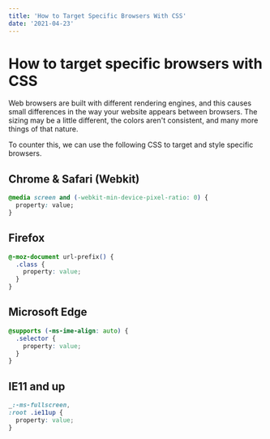 ```yaml
---
title: 'How to Target Specific Browsers With CSS'
date: '2021-04-23'
---
```


# How to target specific browsers with CSS

Web browsers are built with different rendering engines, and this causes small differences in the way your website appears between browsers. The sizing may be a little different, the colors aren't consistent, and many more things of that nature.

To counter this, we can use the following CSS to target and style specific browsers.

## Chrome & Safari (Webkit)

```css
@media screen and (-webkit-min-device-pixel-ratio: 0) {
  property: value;
}
```

## Firefox

```css
@-moz-document url-prefix() {
  .class {
    property: value;
  }
}
```

## Microsoft Edge

```css
@supports (-ms-ime-align: auto) {
  .selector {
    property: value;
  }
}
```

## IE11 and up

```css
_:-ms-fullscreen,
:root .ie11up {
  property: value;
}
```
